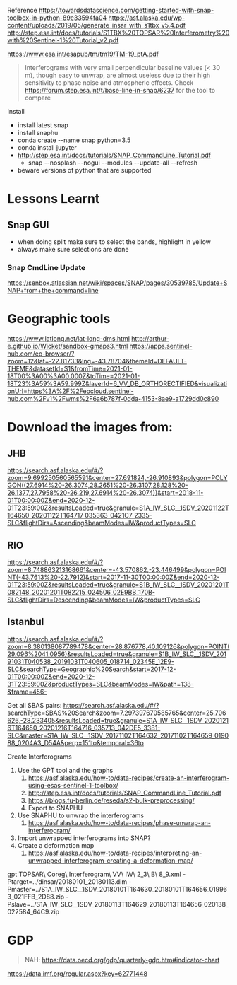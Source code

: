 Reference
https://towardsdatascience.com/getting-started-with-snap-toolbox-in-python-89e33594fa04
https://asf.alaska.edu/wp-content/uploads/2019/05/generate_insar_with_s1tbx_v5.4.pdf
http://step.esa.int/docs/tutorials/S1TBX%20TOPSAR%20Interferometry%20with%20Sentinel-1%20Tutorial_v2.pdf

https://www.esa.int/esapub/tm/tm19/TM-19_ptA.pdf
> Interferograms with very small perpendicular baseline values (< 30 m), though easy to unwrap, are almost useless due to their high sensitivity to phase noise and atmospheric effects. 
> Check https://forum.step.esa.int/t/base-line-in-snap/6237 for the tool to compare

Install
* install latest snap
* install snaphu
* conda create --name snap python=3.5
* conda install jupyter
* http://step.esa.int/docs/tutorials/SNAP_CommandLine_Tutorial.pdf
    * snap --nosplash --nogui --modules --update-all --refresh
* beware versions of python that are supported

# Lessons Learnt
## Snap GUI
* when doing split make sure to select the bands, highlight in yellow
* always make sure selections are done

### Snap CmdLine Update
https://senbox.atlassian.net/wiki/spaces/SNAP/pages/30539785/Update+SNAP+from+the+command+line

# Geographic tools
https://www.latlong.net/lat-long-dms.html
http://arthur-e.github.io/Wicket/sandbox-gmaps3.html
https://apps.sentinel-hub.com/eo-browser/?zoom=12&lat=-22.81733&lng=-43.78704&themeId=DEFAULT-THEME&datasetId=S1&fromTime=2021-01-18T00%3A00%3A00.000Z&toTime=2021-01-18T23%3A59%3A59.999Z&layerId=6_VV_DB_ORTHORECTIFIED&visualizationUrl=https%3A%2F%2Feocloud.sentinel-hub.com%2Fv1%2Fwms%2F6a6b787f-0dda-4153-8ae9-a1729dd0c890


# Download the images from:

## JHB
https://search.asf.alaska.edu/#/?zoom=9.699250560565591&center=27.691824,-26.910893&polygon=POLYGON((27.6914%20-26.3074,28.2651%20-26.3107,28.128%20-26.1377,27.7958%20-26.219,27.6914%20-26.3074))&start=2018-11-01T00:00:00Z&end=2020-12-01T23:59:00Z&resultsLoaded=true&granule=S1A_IW_SLC__1SDV_20201122T164650_20201122T164717_035363_0421C7_2335-SLC&flightDirs=Ascending&beamModes=IW&productTypes=SLC

## RIO
https://search.asf.alaska.edu/#/?zoom=8.748863213168661&center=-43.570862,-23.446499&polygon=POINT(-43.7613%20-22.7912)&start=2017-11-30T00:00:00Z&end=2020-12-01T23:59:00Z&resultsLoaded=true&granule=S1B_IW_SLC__1SDV_20201201T082148_20201201T082215_024506_02E9BB_170B-SLC&flightDirs=Descending&beamModes=IW&productTypes=SLC

## Istanbul
https://search.asf.alaska.edu/#/?zoom=8.380138087789478&center=28.876778,40.109126&polygon=POINT(29.096%2041.0956)&resultsLoaded=true&granule=S1B_IW_SLC__1SDV_20191031T040538_20191031T040605_018714_02345E_12E9-SLC&searchType=Geographic%20Search&start=2017-12-01T00:00:00Z&end=2020-12-31T23:59:00Z&productTypes=SLC&beamModes=IW&path=138-&frame=456-


Get all SBAS pairs:
https://search.asf.alaska.edu/#/?searchType=SBAS%20Search&zoom=7.297397670585765&center=25.706626,-28.233405&resultsLoaded=true&granule=S1A_IW_SLC__1SDV_20201216T164650_20201216T164716_035713_042DE5_3381-SLC&master=S1A_IW_SLC__1SDV_20171102T164632_20171102T164659_019088_0204A3_D54A&perp=151to&temporal=36to

Create Interferograms 
1. Use the GPT tool and the graphs
    1. https://asf.alaska.edu/how-to/data-recipes/create-an-interferogram-using-esas-sentinel-1-toolbox/    
    2. http://step.esa.int/docs/tutorials/SNAP_CommandLine_Tutorial.pdf
    3. https://blogs.fu-berlin.de/reseda/s2-bulk-preprocessing/ 
    4. Export to SNAPHU
2. Use SNAPHU to unwrap the interferograms
    1. https://asf.alaska.edu/how-to/data-recipes/phase-unwrap-an-interferogram/
3. Import unwrapped interferograms into SNAP?
4. Create a deformation map
    1. https://asf.alaska.edu/how-to/data-recipes/interpreting-an-unwrapped-interferogram-creating-a-deformation-map/

gpt TOPSAR\ Coreg\ Interferogram\ VV\ IW\ 2_3\ B\ 8_9.xml -Ptarget=../dinsar/20180101_20180113.dim -Pmaster=../S1A_IW_SLC__1SDV_20180101T164630_20180101T164656_019963_021FFB_2D88.zip -Pslave=../S1A_IW_SLC__1SDV_20180113T164629_20180113T164656_020138_022584_64C9.zip



# GDP
> NAH: https://data.oecd.org/gdp/quarterly-gdp.htm#indicator-chart

https://data.imf.org/regular.aspx?key=62771448


